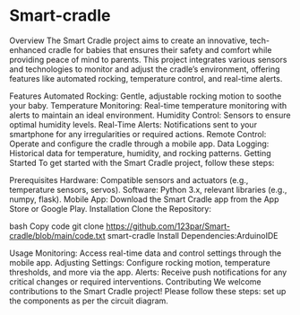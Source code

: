 # Smart-cradle
Overview The Smart Cradle project aims to create an innovative, tech-enhanced cradle for babies that ensures their safety and comfort while providing peace of mind to parents. This project integrates various sensors and technologies to monitor and adjust the cradle’s environment, offering features like automated rocking, temperature control, and real-time alerts.

Features Automated Rocking: Gentle, adjustable rocking motion to soothe your baby. Temperature Monitoring: Real-time temperature monitoring with alerts to maintain an ideal environment. Humidity Control: Sensors to ensure optimal humidity levels. Real-Time Alerts: Notifications sent to your smartphone for any irregularities or required actions. Remote Control: Operate and configure the cradle through a mobile app. Data Logging: Historical data for temperature, humidity, and rocking patterns. Getting Started To get started with the Smart Cradle project, follow these steps:

Prerequisites Hardware: Compatible sensors and actuators (e.g., temperature sensors, servos). Software: Python 3.x, relevant libraries (e.g., numpy, flask). Mobile App: Download the Smart Cradle app from the App Store or Google Play. Installation Clone the Repository:

bash Copy code git clone https://github.com/123par/Smart-cradle/blob/main/code.txt smart-cradle Install Dependencies:ArduinoIDE

Usage Monitoring: Access real-time data and control settings through the mobile app. Adjusting Settings: Configure rocking motion, temperature thresholds, and more via the app. Alerts: Receive push notifications for any critical changes or required interventions. Contributing We welcome contributions to the Smart Cradle project! Please follow these steps: set up the components as per the circuit diagram.
